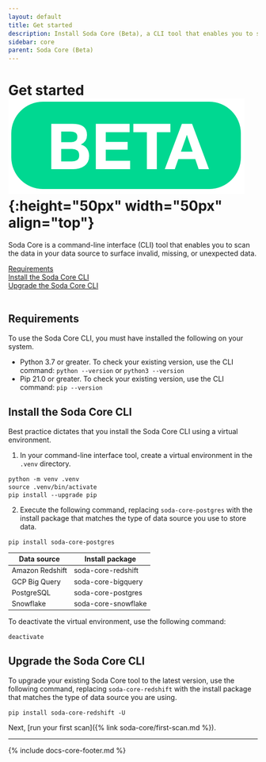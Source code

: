 ```yaml
---
layout: default
title: Get started
description: Install Soda Core (Beta), a CLI tool that enables you to scan the data in your data source to surface invalid, missing, or unexpected data.
sidebar: core
parent: Soda Core (Beta)
---
```


# Get started ![beta](/assets/images/beta.png){:height="50px" width="50px" align="top"}

Soda Core is a command-line interface (CLI) tool that enables you to scan the data in your data source to surface invalid, missing, or unexpected data.

[Requirements](#requirements)<br />
[Install the Soda Core CLI](#install-the-soda-core-cli)<br />
[Upgrade the Soda Core CLI](#upgrade-the-sore-core-cli)<br />
<br />

## Requirements

To use the Soda Core CLI, you must have installed the following on your system.

* Python 3.7 or greater. To check your existing version, use the CLI command: `python --version` or `python3 --version`
* Pip 21.0 or greater. To check your existing version, use the CLI command: `pip --version`



## Install the Soda Core CLI

Best practice dictates that you install the Soda Core CLI using a virtual environment.

1. In your command-line interface tool, create a virtual environment in the `.venv` directory.
```shell
python -m venv .venv
source .venv/bin/activate
pip install --upgrade pip
```
2. Execute the following command, replacing `soda-core-postgres` with the install package that matches the type of data source you use to store data.
```shell
pip install soda-core-postgres
```

| Data source | Install package | 
| ----------- | --------------- | 
| Amazon Redshift | soda-core-redshift | 
| GCP Big Query | soda-core-bigquery | 
| PostgreSQL | soda-core-postgres |
| Snowflake | soda-core-snowflake | 

To deactivate the virtual environment, use the following command:
```shell
deactivate
```

## Upgrade the Soda Core CLI

To upgrade your existing Soda Core tool to the latest version, use the following command, replacing `soda-core-redshift` with the install package that matches the type of data source you are using.
```shell
pip install soda-core-redshift -U
```

Next, [run your first scan]({% link soda-core/first-scan.md %}).

---
{% include docs-core-footer.md %}